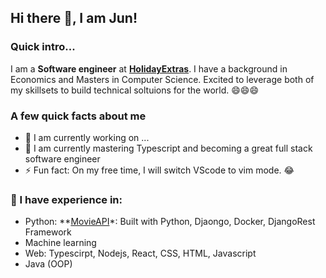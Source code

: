 ## Hi there 👋, I am Jun! 
### Quick intro...
I am a **Software engineer** at **[HolidayExtras](https://github.com/holidayextras)**. I have a background in Economics and Masters in Computer Science. Excited to leverage both of my skillsets to build technical soltuions for the world. 😄😄😄
### A few quick facts about me
- 🔭 I am currently working on ...
- 🌱 I am currently mastering Typescript and becoming a great full stack software engineer
- ⚡ Fun fact: On my free time, I will switch VScode to vim mode. 😂
### 🤖 I have experience in: 
- Python: **[MovieAPI](https://github.com/jun-hf/MovieAPI)*: Built with Python, Djaongo, Docker, DjangoRest Framework
- Machine learning
- Web: Typescirpt, Nodejs, React, CSS, HTML, Javascript
- Java (OOP)

<!--
**jun-hf/jun-hf** is a ✨ _special_ ✨ repository because its `README.md` (this file) appears on your GitHub profile.

Here are some ideas to get you started:

- 🔭 I’m currently working on ...
- 🌱 I’m currently learning ...
- 👯 I’m looking to collaborate on ...
- 🤔 I’m looking for help with ...
- 💬 Ask me about ...
- 📫 How to reach me: ...
- 😄 Pronouns: ...
- ⚡ Fun fact: ...
-->
